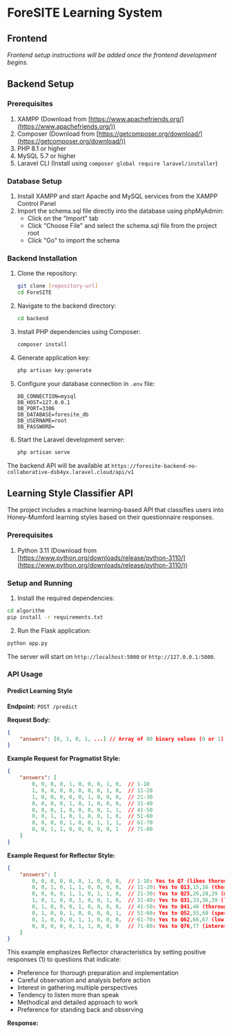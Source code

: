 # ForeSITE Learning System

## Frontend
*Frontend setup instructions will be added once the frontend development begins.*

## Backend Setup

### Prerequisites
1. XAMPP (Download from [https://www.apachefriends.org/](https://www.apachefriends.org/))
2. Composer (Download from [https://getcomposer.org/download/](https://getcomposer.org/download/))
3. PHP 8.1 or higher
4. MySQL 5.7 or higher
5. Laravel CLI (Install using `composer global require laravel/installer`)

### Database Setup
1. Install XAMPP and start Apache and MySQL services from the XAMPP Control Panel
2. Import the schema.sql file directly into the database using phpMyAdmin:
   - Click on the "Import" tab
   - Click "Choose File" and select the schema.sql file from the project root
   - Click "Go" to import the schema

### Backend Installation
1. Clone the repository:
   ```bash
   git clone [repository-url]
   cd ForeSITE
   ```

2. Navigate to the backend directory:
   ```bash
   cd backend
   ```

3. Install PHP dependencies using Composer:
   ```bash
   composer install
   ```

4. Generate application key:
   ```bash
   php artisan key:generate
   ```

5. Configure your database connection in `.env` file:
   ```
   DB_CONNECTION=mysql
   DB_HOST=127.0.0.1
   DB_PORT=3306
   DB_DATABASE=foresite_db
   DB_USERNAME=root
   DB_PASSWORD=
   ```

6. Start the Laravel development server:
   ```bash
   php artisan serve
   ```

The backend API will be available at `https://foresite-backend-no-collaborative-dsb4yx.laravel.cloud/api/v1`

## Learning Style Classifier API

The project includes a machine learning-based API that classifies users into Honey-Mumford learning styles based on their questionnaire responses.

### Prerequisites

1. Python 3.11 (Download from [https://www.python.org/downloads/release/python-3110/](https://www.python.org/downloads/release/python-3110/))

### Setup and Running

1. Install the required dependencies:
```bash
cd algorithm
pip install -r requirements.txt
```

2. Run the Flask application:
```bash
python app.py
```

The server will start on `http://localhost:5000` or `http://127.0.0.1:5000`.

### API Usage

#### Predict Learning Style

**Endpoint:** `POST /predict`

**Request Body:**
```json
{
    "answers": [0, 1, 0, 1, ...] // Array of 80 binary values (0 or 1)
}
```

**Example Request for Pragmatist Style:**
```json
{
    "answers": [
        0, 0, 0, 0, 1, 0, 0, 0, 1, 0,  // 1-10
        1, 0, 0, 0, 0, 0, 0, 0, 1, 0,  // 11-20
        1, 0, 0, 0, 0, 0, 1, 0, 0, 0,  // 21-30
        0, 0, 0, 0, 1, 0, 1, 0, 0, 0,  // 31-40
        0, 0, 0, 1, 0, 0, 0, 0, 1, 1,  // 41-50
        0, 0, 1, 1, 0, 1, 0, 0, 1, 0,  // 51-60
        0, 0, 0, 0, 1, 0, 0, 1, 1, 1,  // 61-70
        0, 0, 1, 1, 0, 0, 0, 0, 0, 1   // 71-80
    ]
}
```

**Example Request for Reflector Style:**
```json
{
    "answers": [
        0, 0, 0, 0, 0, 0, 1, 0, 0, 0,  // 1-10: Yes to Q7 (likes thorough preparation)
        0, 0, 1, 0, 1, 1, 0, 0, 0, 0,  // 11-20: Yes to Q13,15,16 (thorough job, careful interpretation, weighing alternatives)
        0, 0, 0, 0, 1, 1, 0, 1, 1, 0,  // 21-30: Yes to Q25,26,28,29 (meticulous, careful, gathering information)
        1, 0, 1, 0, 0, 1, 0, 0, 1, 0,  // 31-40: Yes to Q31,33,36,39 (listens first, observes others, worries about rushing)
        0, 1, 0, 0, 0, 1, 0, 0, 0, 0,  // 41-50: Yes to Q41,46 (thorough analysis, standing back)
        0, 1, 0, 0, 1, 0, 0, 0, 0, 1,  // 51-60: Yes to Q52,55,60 (specific discussions, multiple drafts, many alternatives)
        0, 1, 0, 0, 0, 1, 1, 0, 0, 0,  // 61-70: Yes to Q62,66,67 (low profile, careful thinking, listening)
        0, 0, 0, 0, 0, 1, 1, 0, 0, 0   // 71-80: Yes to Q76,77 (interested in others' thoughts, methodical)
    ]
}
```

This example emphasizes Reflector characteristics by setting positive responses (1) to questions that indicate:
- Preference for thorough preparation and implementation
- Careful observation and analysis before action
- Interest in gathering multiple perspectives
- Tendency to listen more than speak
- Methodical and detailed approach to work
- Preference for standing back and observing

**Response:**
```
